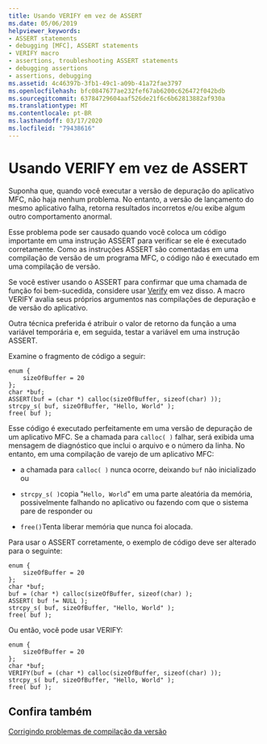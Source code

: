 ```yaml
---
title: Usando VERIFY em vez de ASSERT
ms.date: 05/06/2019
helpviewer_keywords:
- ASSERT statements
- debugging [MFC], ASSERT statements
- VERIFY macro
- assertions, troubleshooting ASSERT statements
- debugging assertions
- assertions, debugging
ms.assetid: 4c46397b-3fb1-49c1-a09b-41a72fae3797
ms.openlocfilehash: bfc0847677ae232fef67ab6200c626472f042bdb
ms.sourcegitcommit: 63784729604aaf526de21f6c6b62813882af930a
ms.translationtype: MT
ms.contentlocale: pt-BR
ms.lasthandoff: 03/17/2020
ms.locfileid: "79438616"
---
```

# <a name="using-verify-instead-of-assert"></a>Usando VERIFY em vez de ASSERT

Suponha que, quando você executar a versão de depuração do aplicativo MFC, não haja nenhum problema. No entanto, a versão de lançamento do mesmo aplicativo falha, retorna resultados incorretos e/ou exibe algum outro comportamento anormal.

Esse problema pode ser causado quando você coloca um código importante em uma instrução ASSERT para verificar se ele é executado corretamente. Como as instruções ASSERT são comentadas em uma compilação de versão de um programa MFC, o código não é executado em uma compilação de versão.

Se você estiver usando o ASSERT para confirmar que uma chamada de função foi bem-sucedida, considere usar [Verify](../mfc/reference/diagnostic-services.md#verify) em vez disso. A macro VERIFY avalia seus próprios argumentos nas compilações de depuração e de versão do aplicativo.

Outra técnica preferida é atribuir o valor de retorno da função a uma variável temporária e, em seguida, testar a variável em uma instrução ASSERT.

Examine o fragmento de código a seguir:

```
enum {
    sizeOfBuffer = 20
};
char *buf;
ASSERT(buf = (char *) calloc(sizeOfBuffer, sizeof(char) ));
strcpy_s( buf, sizeOfBuffer, "Hello, World" );
free( buf );
```

Esse código é executado perfeitamente em uma versão de depuração de um aplicativo MFC. Se a chamada para `calloc( )` falhar, será exibida uma mensagem de diagnóstico que inclui o arquivo e o número da linha. No entanto, em uma compilação de varejo de um aplicativo MFC:

- a chamada para `calloc( )` nunca ocorre, deixando `buf` não inicializado ou

- `strcpy_s( )`copia "`Hello, World`" em uma parte aleatória da memória, possivelmente falhando no aplicativo ou fazendo com que o sistema pare de responder ou

- `free()`Tenta liberar memória que nunca foi alocada.

Para usar o ASSERT corretamente, o exemplo de código deve ser alterado para o seguinte:

```
enum {
    sizeOfBuffer = 20
};
char *buf;
buf = (char *) calloc(sizeOfBuffer, sizeof(char) );
ASSERT( buf != NULL );
strcpy_s( buf, sizeOfBuffer, "Hello, World" );
free( buf );
```

Ou então, você pode usar VERIFY:

```
enum {
    sizeOfBuffer = 20
};
char *buf;
VERIFY(buf = (char *) calloc(sizeOfBuffer, sizeof(char) ));
strcpy_s( buf, sizeOfBuffer, "Hello, World" );
free( buf );
```

## <a name="see-also"></a>Confira também

[Corrigindo problemas de compilação da versão](fixing-release-build-problems.md)
